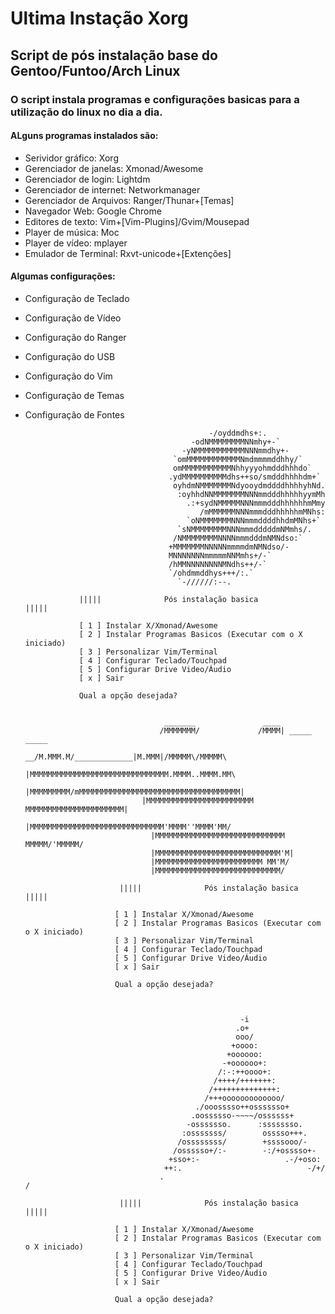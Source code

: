 # Ultima Instação Xorg

## Script de pós instalação base do Gentoo/Funtoo/Arch Linux

### O script instala programas e configurações basicas para a utilização do linux no dia a dia.

#### ALguns programas instalados são:

- Serividor gráfico:        Xorg
- Gerenciador de janelas:   Xmonad/Awesome
- Gerenciador de login:     Lightdm
- Gerenciador de internet:  Networkmanager
- Gerenciador de Arquivos:  Ranger/Thunar+[Temas]
- Navegador Web:            Google Chrome
- Editores de texto:        Vim+[Vim-Plugins]/Gvim/Mousepad
- Player de música:         Moc
- Player de vídeo:          mplayer
- Emulador de Terminal:     Rxvt-unicode+[Extenções]

#### Algumas configurações:

- Configuração de Teclado
- Configuração de Vídeo
- Configuração do Ranger
- Configuração do USB
- Configuração do Vim
- Configuração de Temas
- Configuração de Fontes


                              	               -/oyddmdhs+:. 
                              	           -odNMMMMMMMMNNmhy+-` 
                              	         -yNMMMMMMMMMMMNNNmmdhy+- 
                              	       `omMMMMMMMMMMMMNmdmmmmddhhy/`   
                              	       omMMMMMMMMMMMNhhyyyohmdddhhhdo`  
                              	      .ydMMMMMMMMMMdhs++so/smdddhhhhdm+`  
                              	       oyhdmNMMMMMMMNdyooydmddddhhhhyhNd. 
                              	        :oyhhdNNMMMMMMMNNNmmdddhhhhhyymMh  
                              	          .:+sydNMMMMMNNNmmmdddhhhhhhmMmy  
                              	             /mMMMMMMNNNmmmdddhhhhhmMNhs:  
                              	          `oNMMMMMMMNNNmmmddddhhdmMNhs+`  
                              	        `sNMMMMMMMMNNNmmmdddddmNMmhs/.  
                              	       /NMMMMMMMMNNNNmmmdddmNMNdso:`  
                              	      +MMMMMMMNNNNNmmmmdmNMNdso/-  
                              	      MNNNNNNNmmmmmNNMmhs+/-` 
                              	      /hMMNNNNNNNNMNdhs++/-` 
                              	      `/ohdmmddhys+++/:.` 
                              	        `-//////:--. 

                  |||||              Pós instalação basica                ||||| 

                  [ 1 ] Instalar X/Xmonad/Awesome
                  [ 2 ] Instalar Programas Basicos (Executar com o X iniciado)
                  [ 3 ] Personalizar Vim/Terminal
                  [ 4 ] Configurar Teclado/Touchpad
                  [ 5 ] Configurar Drive Video/Áudio
                  [ x ] Sair

                  Qual a opção desejada?


                                     _______               ____                   
                                    /MMMMMMM/             /MMMM| _____  _____     
                                 __/M.MMM.M/_____________|M.MMM|/MMMMM\/MMMMM\    
                                |MMMMMMMMMMMMMMMMMMMMMMMMMMMMMMM.MMMM..MMMM.MM\ 
                                |MMMMMMMMM/mMMMMMMMMMMMMMMMMMMMMMMMMMMMMMMMMMMMM| 
                                |MMMMMMMMMMMMMMMMMMMMMMMM MMMMMMMMMMMMMMMMMMMMMM| 
                                  |MMMMMMMMMMMMMMMMMMMMMMMMMMMMMM'MMMM''MMMM'MM/  
                                  |MMMMMMMMMMMMMMMMMMMMMMMMMMMMM MMMMM/'MMMMM/    
                                  |MMMMMMMMMMMMMMMMMMMMMMMMMMMM'M|                
                                  |MMMMMMMMMMMMMMMMMMMMMMMM MM'M/                 
                                  |MMMMMMMMMMMMMMMMMMMMMMMMMMMM/                  

                           |||||              Pós instalação basica                ||||| 

                          [ 1 ] Instalar X/Xmonad/Awesome
                          [ 2 ] Instalar Programas Basicos (Executar com o X iniciado)
                          [ 3 ] Personalizar Vim/Terminal
                          [ 4 ] Configurar Teclado/Touchpad
                          [ 5 ] Configurar Drive Video/Áudio
                          [ x ] Sair

                          Qual a opção desejada? 



                                                      -i			
                                                     .o+                    
                                                     ooo/                    
                                                    +oooo:                   
                                                   +oooooo:                  
                                                  -+oooooo+:                 
                                                 /:-:++oooo+:                
                                                /++++/+++++++:               
                                               /++++++++++++++:              
                                              /+++ooooooooooooo/            
                                            ./ooosssso++osssssso+           
                                           .oossssso-~~~~/ossssss+          
                                          -osssssso.      :ssssssso.         
                                         :osssssss/        osssso+++.        
                                        /ossssssss/        +ssssooo/-        
                                       /ossssso+/:-        -:/+osssso+-      
                                      +sso+:-                   .-/+oso:     
                                     ++:.                            -/+/    
                                    .                                    /    

                           |||||              Pós instalação basica                ||||| 

                          [ 1 ] Instalar X/Xmonad/Awesome
                          [ 2 ] Instalar Programas Basicos (Executar com o X iniciado)
                          [ 3 ] Personalizar Vim/Terminal
                          [ 4 ] Configurar Teclado/Touchpad
                          [ 5 ] Configurar Drive Video/Áudio
                          [ x ] Sair

                          Qual a opção desejada? 
